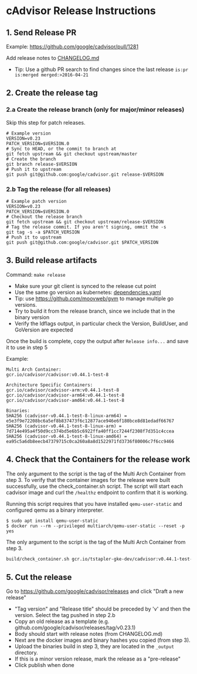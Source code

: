 # cAdvisor Release Instructions

## 1. Send Release PR

Example: https://github.com/google/cadvisor/pull/1281

Add release notes to [CHANGELOG.md](../../CHANGELOG.md)

- Tip: Use a github PR search to find changes since the last release
  `is:pr is:merged merged:>2016-04-21`

## 2. Create the release tag

### 2.a Create the release branch (only for major/minor releases)

Skip this step for patch releases.

```
# Example version
VERSION=v0.23
PATCH_VERSION=$VERSION.0
# Sync to HEAD, or the commit to branch at
git fetch upstream && git checkout upstream/master
# Create the branch
git branch release-$VERSION
# Push it to upstream
git push git@github.com:google/cadvisor.git release-$VERSION
```

### 2.b Tag the release (for all releases)

```
# Example patch version
VERSION=v0.23
PATCH_VERSION=$VERSION.0
# Checkout the release branch
git fetch upstream && git checkout upstream/release-$VERSION
# Tag the release commit. If you aren't signing, ommit the -s
git tag -s -a $PATCH_VERSION
# Push it to upstream
git push git@github.com:google/cadvisor.git $PATCH_VERSION
```

## 3. Build release artifacts

Command: `make release`

- Make sure your git client is synced to the release cut point
- Use the same go version as kubernetes: [dependencies.yaml](https://github.com/kubernetes/kubernetes/blob/master/build/dependencies.yaml#L101)
- Tip: use https://github.com/moovweb/gvm to manage multiple go versions.
- Try to build it from the release branch, since we include that in the binary version
- Verify the ldflags output, in particular check the Version, BuildUser, and GoVersion are expected

Once the build is complete, copy the output after `Release info...` and save it to use in step 5

Example:

```
Multi Arch Container:
gcr.io/cadvisor/cadvisor:v0.44.1-test-8

Architecture Specific Containers:
gcr.io/cadvisor/cadvisor-arm:v0.44.1-test-8
gcr.io/cadvisor/cadvisor-arm64:v0.44.1-test-8
gcr.io/cadvisor/cadvisor-amd64:v0.44.1-test-8

Binaries:
SHA256 (cadvisor-v0.44.1-test-8-linux-arm64) = e5e3f9e72208bc6a5ef8b837473f6c12877ace946e6f180bce8d81edadf66767
SHA256 (cadvisor-v0.44.1-test-8-linux-arm) = 7d714e495a4f50d9cc374bd5e6b5c6922ffa40ff1cc7244f2308f7d351c4ccea
SHA256 (cadvisor-v0.44.1-test-8-linux-amd64) = ea95c5a6db8eecb47379715c0ca260a8a8d1522971fd3736f80006c7f6cc9466
```

## 4. Check that the Containers for the release work

The only argument to the script is the tag of the Multi Arch Container from step
3. To verify that the container images for the release were built successfully,
use the check_container.sh script. The script will start each cadvisor image and
curl the `/healthz` endpoint to confirm that it is working.

Running this script requires that you have installed `qemu-user-static` and
configured qemu as a binary interpreter.

```
$ sudo apt install qemu-user-static
$ docker run --rm --privileged multiarch/qemu-user-static --reset -p yes
```

The only argument to the script is the tag of the Multi Arch Container from step
3.

```sh
build/check_container.sh gcr.io/tstapler-gke-dev/cadvisor:v0.44.1-test-8
```

## 5. Cut the release

Go to https://github.com/google/cadvisor/releases and click "Draft a new
release"

- "Tag version" and "Release title" should be preceded by 'v' and then the
  version. Select the tag pushed in step 2.b
- Copy an old release as a template (e.g.
  github.com/google/cadvisor/releases/tag/v0.23.1)
- Body should start with release notes (from CHANGELOG.md)
- Next are the docker images and binary hashes you copied (from step 3).
- Upload the binaries build in step 3, they are located in the `_output`
  directory.
- If this is a minor version release, mark the release as a "pre-release"
- Click publish when done